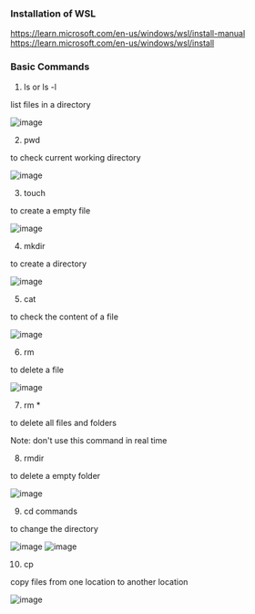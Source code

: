 ### Installation of WSL

https://learn.microsoft.com/en-us/windows/wsl/install-manual https://learn.microsoft.com/en-us/windows/wsl/install

### Basic Commands

1. ls  or ls -l

list files in a directory

![image](https://github.com/rameshkalluri/introduction/assets/22189360/935bb65e-6744-4df7-98a7-42ee1b155690)

2. pwd 

to check current working directory

![image](https://github.com/rameshkalluri/introduction/assets/22189360/1f25d4f3-251b-4b26-bdf6-9d9d50ec671d)

3. touch <filename>

to create a empty file

![image](https://github.com/rameshkalluri/introduction/assets/22189360/c540548b-922b-4a14-843b-41a7c25f2198)

4. mkdir 

to create a directory

![image](https://github.com/rameshkalluri/introduction/assets/22189360/64c066cf-1543-42ca-a3b8-b1118b9e546d)

5. cat 

to check the content of a file

![image](https://github.com/rameshkalluri/introduction/assets/22189360/9a71ded8-e755-4d6a-94f2-a8a612b61264)

6. rm 

to delete a file

![image](https://github.com/rameshkalluri/introduction/assets/22189360/f108711f-e7bd-4f11-a256-abedcc7998d8)

7. rm * 

to delete all files and folders

Note: don't use this command in real time

8. rmdir 
 
to delete a empty folder

![image](https://github.com/rameshkalluri/introduction/assets/22189360/bef78025-1f4b-4c24-8373-6e1fd568fb00)

9. cd commands 

to change the directory

![image](https://github.com/rameshkalluri/introduction/assets/22189360/78f0cbad-6f18-4e6b-9b3c-37096b24fe13)
![image](https://github.com/rameshkalluri/introduction/assets/22189360/fe4c4b70-f4a4-4273-b766-4726baee144d)

10. cp <source> <destination>  

copy files from one location to another location

![image](https://github.com/rameshkalluri/introduction/assets/22189360/5dd97a33-4427-42ed-8f8c-2eeab89b489e)









